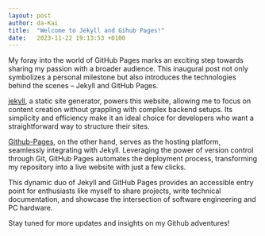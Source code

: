 ```yaml
---
layout: post
author: da-Kai
title:  "Welcome to Jekyll and Gihub Pages!"
date:   2023-11-22 19:13:53 +0100
---
```


My foray into the world of GitHub Pages marks an exciting step towards sharing my passion with a broader audience. 
This inaugural post not only symbolizes a personal milestone but also introduces the technologies behind the scenes – Jekyll and GitHub Pages.

[jekyll](https://jekyllrb.com/), a static site generator, powers this website, allowing me to focus on content creation without grappling with complex backend setups. 
Its simplicity and efficiency make it an ideal choice for developers who want a straightforward way to structure their sites.

[Github-Pages](https://pages.github.com/), on the other hand, serves as the hosting platform, seamlessly integrating with Jekyll. 
Leveraging the power of version control through Git, GitHub Pages automates the deployment process, transforming my repository into a live website with just a few clicks.

This dynamic duo of Jekyll and GitHub Pages provides an accessible entry point for enthusiasts like myself to share projects, 
write technical documentation, and showcase the intersection of software engineering and PC hardware.

Stay tuned for more updates and insights on my Github adventures!